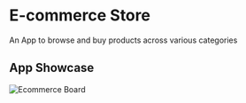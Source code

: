 # E-commerce Store

An App to browse and buy products across various categories

## App Showcase
![Ecommerce Board](https://user-images.githubusercontent.com/60574717/189482767-0fa924c2-886b-4753-87c6-4dc2436e5c18.jpg)